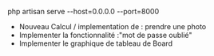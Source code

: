 php artisan serve --host=0.0.0.0 --port=8000




* Nouveau Calcul / implementation de : prendre une photo 
* Implementer la fonctionnalité :"mot de passe oublié" 
* Implementer le graphique de tableau de Board
